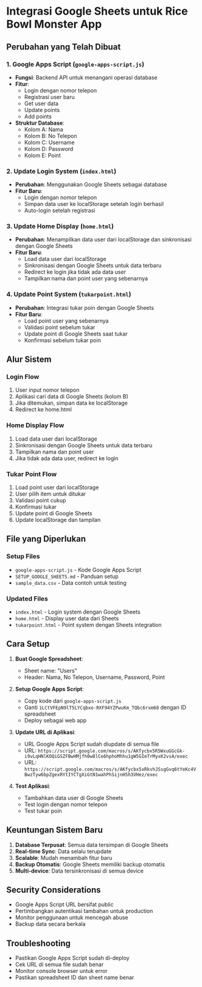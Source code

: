 # Integrasi Google Sheets untuk Rice Bowl Monster App

## Perubahan yang Telah Dibuat

### 1. Google Apps Script (`google-apps-script.js`)
- **Fungsi**: Backend API untuk menangani operasi database
- **Fitur**:
  - Login dengan nomor telepon
  - Registrasi user baru
  - Get user data
  - Update points
  - Add points
- **Struktur Database**:
  - Kolom A: Nama
  - Kolom B: No Telepon
  - Kolom C: Username  
  - Kolom D: Password
  - Kolom E: Point

### 2. Update Login System (`index.html`)
- **Perubahan**: Menggunakan Google Sheets sebagai database
- **Fitur Baru**:
  - Login dengan nomor telepon
  - Simpan data user ke localStorage setelah login berhasil
  - Auto-login setelah registrasi

### 3. Update Home Display (`home.html`)
- **Perubahan**: Menampilkan data user dari localStorage dan sinkronisasi dengan Google Sheets
- **Fitur Baru**:
  - Load data user dari localStorage
  - Sinkronisasi dengan Google Sheets untuk data terbaru
  - Redirect ke login jika tidak ada data user
  - Tampilkan nama dan point user yang sebenarnya

### 4. Update Point System (`tukarpoint.html`)
- **Perubahan**: Integrasi tukar poin dengan Google Sheets
- **Fitur Baru**:
  - Load point user yang sebenarnya
  - Validasi point sebelum tukar
  - Update point di Google Sheets saat tukar
  - Konfirmasi sebelum tukar poin

## Alur Sistem

### Login Flow
1. User input nomor telepon
2. Aplikasi cari data di Google Sheets (kolom B)
3. Jika ditemukan, simpan data ke localStorage
4. Redirect ke home.html

### Home Display Flow  
1. Load data user dari localStorage
2. Sinkronisasi dengan Google Sheets untuk data terbaru
3. Tampilkan nama dan point user
4. Jika tidak ada data user, redirect ke login

### Tukar Point Flow
1. Load point user dari localStorage
2. User pilih item untuk ditukar
3. Validasi point cukup
4. Konfirmasi tukar
5. Update point di Google Sheets
6. Update localStorage dan tampilan

## File yang Diperlukan

### Setup Files
- `google-apps-script.js` - Kode Google Apps Script
- `SETUP_GOOGLE_SHEETS.md` - Panduan setup
- `sample_data.csv` - Data contoh untuk testing

### Updated Files
- `index.html` - Login system dengan Google Sheets
- `home.html` - Display user data dari Sheets
- `tukarpoint.html` - Point system dengan Sheets integration

## Cara Setup

1. **Buat Google Spreadsheet**:
   - Sheet name: "Users"
   - Header: Nama, No Telepon, Username, Password, Point

2. **Setup Google Apps Script**:
   - Copy kode dari `google-apps-script.js`
   - Ganti `1LCtVFEpN9lT5LYCqbxo-RXF94YZPwuKm_TQbc6rxm68` dengan ID spreadsheet
   - Deploy sebagai web app

3. **Update URL di Aplikasi**:
   - URL Google Apps Script sudah diupdate di semua file
   - URL: `https://script.google.com/macros/s/AKfycbx5R5WxuGGcGk-i9vLqHNlKOQiGSZFBwHMjfh0w8lCe6hphoMhhu1gW5GIeTrMyxK2vsA/exec`
   - URL: `https://script.google.com/macros/s/AKfycbx5xRkvhJSsgGvq6tYeKc4VBwzTyw6bpZgexRYtIYCTgXiGtN1wahPhSijnH5h3VHez/exec`

4. **Test Aplikasi**:
   - Tambahkan data user di Google Sheets
   - Test login dengan nomor telepon
   - Test tukar poin

## Keuntungan Sistem Baru

1. **Database Terpusat**: Semua data tersimpan di Google Sheets
2. **Real-time Sync**: Data selalu terupdate
3. **Scalable**: Mudah menambah fitur baru
4. **Backup Otomatis**: Google Sheets memiliki backup otomatis
5. **Multi-device**: Data tersinkronisasi di semua device

## Security Considerations

- Google Apps Script URL bersifat public
- Pertimbangkan autentikasi tambahan untuk production
- Monitor penggunaan untuk mencegah abuse
- Backup data secara berkala

## Troubleshooting

- Pastikan Google Apps Script sudah di-deploy
- Cek URL di semua file sudah benar
- Monitor console browser untuk error
- Pastikan spreadsheet ID dan sheet name benar
